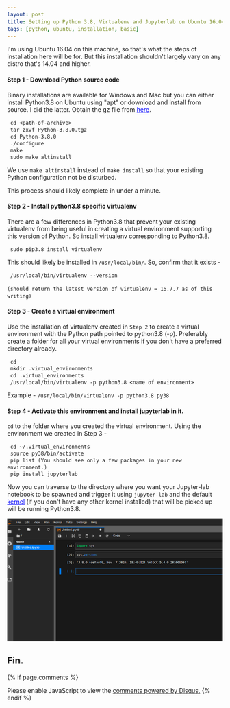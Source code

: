 ```yaml
---
layout: post
title: Setting up Python 3.8, Virtualenv and Jupyterlab on Ubuntu 16.04
tags: [python, ubuntu, installation, basic]
---
```


I'm using Ubuntu 16.04 on this machine, so that's what the steps of installation here will be for. But this installation shouldn't largely vary on any distro that's 14.04 and higher.

#### Step 1 - Download Python source code 

Binary installations are available for Windows and Mac but you can either install Python3.8 on Ubuntu using "apt" or download and install from source. I did the latter. 
Obtain the gz file from <a href="https://www.python.org/downloads/release/python-380/" style="color:blue">here</a>.
~~~~
 cd <path-of-archive>
 tar zxvf Python-3.8.0.tgz
 cd Python-3.8.0
 ./configure
 make
 sudo make altinstall
~~~~
We use `make altinstall` instead of `make install` so that your existing Python configuration not be disturbed.

This process should likely complete in under a minute.


#### Step 2 - Install python3.8 specific virtualenv

There are a few differences in Python3.8 that prevent your existing virtualenv from being useful in creating a virtual environment supporting this version of Python. So install virtualenv corresponding to Python3.8.

~~~~
 sudo pip3.8 install virtualenv
~~~~

This should likely be installed in `/usr/local/bin/`. So, confirm that it exists -
~~~~
 /usr/local/bin/virtualenv --version 
~~~~
`(should return the latest version of virtualenv = 16.7.7 as of this writing)`



#### Step 3 - Create a virtual environment

Use the installation of virtualenv created in `Step 2` to create a virtual environment with the Python path pointed to python3.8 (-p). Preferably create a folder for all your virtual environments if you don't have a preferred directory already.

~~~~
 cd
 mkdir .virtual_environments
 cd .virtual_environments
 /usr/local/bin/virtualenv -p python3.8 <name of environment>
~~~~

Example - `/usr/local/bin/virtualenv -p python3.8 py38`

#### Step 4 - Activate this environment and install jupyterlab in it. 

`cd` to the folder where you created the virtual environment. Using the environment we created in Step 3 - 

~~~~
 cd ~/.virtual_environments
 source py38/bin/activate
 pip list (You should see only a few packages in your new environment.)
 pip install jupyterlab
~~~~

Now you can traverse to the directory where you want your Jupyter-lab notebook to be spawned and trigger it using `jupyter-lab` and the default <a href="https://stackoverflow.com/questions/52370092/what-is-a-kernel-in-jupyter-notebook-and-how-it-is-different-similar-to-actual-k/" style="color:blue">kernel</a> (if you don't have any other kernel installed) that will be picked up will be running Python3.8.

![git0](../img/tech/jupyter_py.png)

## Fin.

{% if page.comments %}
<div id="disqus_thread"></div>
<script>

/**
*  RECOMMENDED CONFIGURATION VARIABLES: EDIT AND UNCOMMENT THE SECTION BELOW TO INSERT DYNAMIC VALUES FROM YOUR PLATFORM OR CMS.
*  LEARN WHY DEFINING THESE VARIABLES IS IMPORTANT: https://disqus.com/admin/universalcode/#configuration-variables*/
/*
var disqus_config = function () {
this.page.url = abhiramr.github.io/2019-11-07-Setting-Up-Python38-Jupyter-lab;  // Replace PAGE_URL with your page's canonical URL variable
this.page.identifier = 2019-11-07-Setting-Up-Python38-Jupyter-lab; // Replace PAGE_IDENTIFIER with your page's unique identifier variable
};
*/
(function() { // DON'T EDIT BELOW THIS LINE
var d = document, s = d.createElement('script');
s.src = 'https://abhiramr.disqus.com/embed.js';
s.setAttribute('data-timestamp', +new Date());
(d.head || d.body).appendChild(s);
})();
</script>
<noscript>Please enable JavaScript to view the <a href="https://disqus.com/?ref_noscript">comments powered by Disqus.</a></noscript>
{% endif %}
